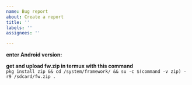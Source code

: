 ```yaml
---
name: Bug report
about: Create a report
title: ''
labels: ''
assignees: ''

---
```


**enter Android version:**

**get and upload fw.zip in termux with this command**  
`pkg install zip && cd /system/framework/ && su -c $(command -v zip) -r9 /sdcard/fw.zip .`
